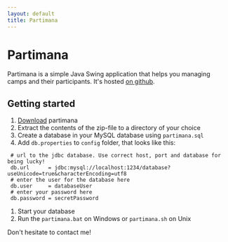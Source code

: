 ```yaml
---
layout: default
title: Partimana
---
```


# Partimana

Partimana is a simple Java Swing application that helps you managing camps and their participants. It's hosted [on github](https://github.com/croesch/partimana).

## Getting started

1. [Download](downloads.html) partimana
1. Extract the contents of the zip-file to a directory of your choice
1. Create a database in your MySQL database using `partimana.sql`
1. Add `db.properties` to `config` folder, that looks like this:
~~~
 # url to the jdbc database. Use correct host, port and database for being lucky!
 db.url      = jdbc:mysql://localhost:1234/database?useUnicode=true&characterEncoding=utf8
 # enter the user for the database here
 db.user     = databaseUser
 # enter your password here
 db.password = secretPassword
~~~
1. Start your database
1. Run the `partimana.bat` on Windows or `partimana.sh` on Unix

Don't hesitate to contact me!
